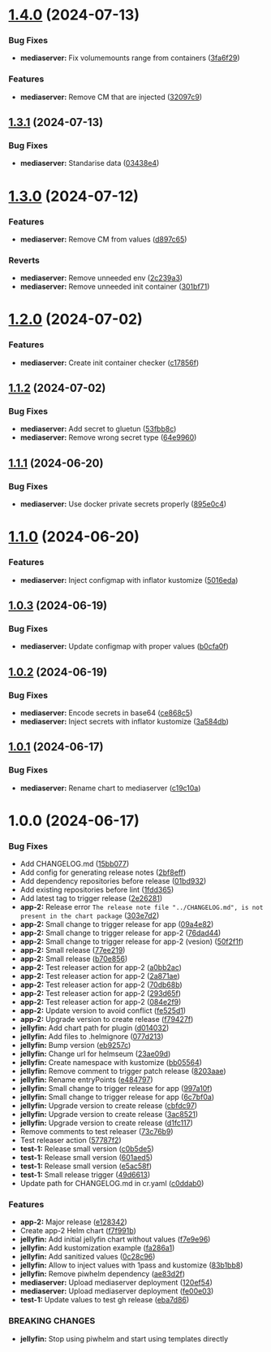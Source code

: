 # [1.4.0](https://github.com/Piwero/helmseum/compare/mediaserver-v1.3.1...mediaserver-v1.4.0) (2024-07-13)


### Bug Fixes

* **mediaserver:** Fix volumemounts range from containers ([3fa6f29](https://github.com/Piwero/helmseum/commit/3fa6f29e17b9306b6d3592f9fb3a243ce4f2bd98))


### Features

* **mediaserver:** Remove CM that are injected ([32097c9](https://github.com/Piwero/helmseum/commit/32097c9b7ae9f4fd6123c9cf11040a44994fe2e3))

## [1.3.1](https://github.com/Piwero/helmseum/compare/mediaserver-v1.3.0...mediaserver-v1.3.1) (2024-07-13)


### Bug Fixes

* **mediaserver:** Standarise data ([03438e4](https://github.com/Piwero/helmseum/commit/03438e41a5160c19eadb73e0d625460429790c21))

# [1.3.0](https://github.com/Piwero/helmseum/compare/mediaserver-v1.2.0...mediaserver-v1.3.0) (2024-07-12)


### Features

* **mediaserver:** Remove CM from values ([d897c65](https://github.com/Piwero/helmseum/commit/d897c65a522cb780378c33845141791a06ade8cf))


### Reverts

* **mediaserver:** Remove unneeded env ([2c239a3](https://github.com/Piwero/helmseum/commit/2c239a339bb074764a8a51c9bc51fbca7fd4691d))
* **mediaserver:** Remove unneeded init container ([301bf71](https://github.com/Piwero/helmseum/commit/301bf712960a88b0dd03c916d1e09deb93f87882))

# [1.2.0](https://github.com/Piwero/helmseum/compare/mediaserver-v1.1.2...mediaserver-v1.2.0) (2024-07-02)


### Features

* **mediaserver:** Create init container checker ([c17856f](https://github.com/Piwero/helmseum/commit/c17856f88da9b2a7f8abdaed5670fba563acfaaf))

## [1.1.2](https://github.com/Piwero/helmseum/compare/mediaserver-v1.1.1...mediaserver-v1.1.2) (2024-07-02)


### Bug Fixes

* **mediaserver:** Add secret to gluetun ([53fbb8c](https://github.com/Piwero/helmseum/commit/53fbb8c5245af0421e8cf1f4ccef77f4d8bb85b2))
* **mediaserver:** Remove wrong secret type ([64e9960](https://github.com/Piwero/helmseum/commit/64e99603422768271e050bfb5c5afb06a8823bdd))

## [1.1.1](https://github.com/Piwero/helmseum/compare/mediaserver-v1.1.0...mediaserver-v1.1.1) (2024-06-20)


### Bug Fixes

* **mediaserver:** Use docker private secrets properly ([895e0c4](https://github.com/Piwero/helmseum/commit/895e0c4aab6b3523adcd8a52ce340ad5c1400d90))

# [1.1.0](https://github.com/Piwero/helmseum/compare/mediaserver-v1.0.3...mediaserver-v1.1.0) (2024-06-20)


### Features

* **mediaserver:** Inject configmap with inflator kustomize ([5016eda](https://github.com/Piwero/helmseum/commit/5016eda5276dc6a090be24085a6d31a46feb9fac))

## [1.0.3](https://github.com/Piwero/helmseum/compare/mediaserver-v1.0.2...mediaserver-v1.0.3) (2024-06-19)


### Bug Fixes

* **mediaserver:** Update configmap with proper values ([b0cfa0f](https://github.com/Piwero/helmseum/commit/b0cfa0fd790e1bd2cfeff28ca95afed379c24694))

## [1.0.2](https://github.com/Piwero/helmseum/compare/mediaserver-v1.0.1...mediaserver-v1.0.2) (2024-06-19)


### Bug Fixes

* **mediaserver:** Encode secrets in base64 ([ce868c5](https://github.com/Piwero/helmseum/commit/ce868c5898a459d8be220d40c019ae83fccf5f79))
* **mediaserver:** Inject secrets with inflator kustomize ([3a584db](https://github.com/Piwero/helmseum/commit/3a584db57b8420058e8b5141ebaaa34907a6c7a4))

## [1.0.1](https://github.com/Piwero/helmseum/compare/mediaserver-v1.0.0...mediaserver-v1.0.1) (2024-06-17)


### Bug Fixes

* **mediaserver:** Rename chart to mediaserver ([c19c10a](https://github.com/Piwero/helmseum/commit/c19c10a48287f5d86677fa77ddb75bf664252cfc))

# 1.0.0 (2024-06-17)


### Bug Fixes

* Add CHANGELOG.md ([15bb077](https://github.com/Piwero/helmseum/commit/15bb0770d11d195f2eb4eb8be10bb646cd65e488))
* Add config for generating release notes ([2bf8eff](https://github.com/Piwero/helmseum/commit/2bf8eff01a6b40cfd375164645f20d901c72de76))
* Add dependency repositories before release ([01bd932](https://github.com/Piwero/helmseum/commit/01bd932cc311c89d4c571888eb2435b8a4caca66))
* Add existing repositories before lint ([1fdd365](https://github.com/Piwero/helmseum/commit/1fdd365ff6536c479dc7ce14a51b25389ecac543))
* Add latest tag to trigger release ([2e26281](https://github.com/Piwero/helmseum/commit/2e262810634a717ec227ecafc0470c29432730d1))
* **app-2:** Release error `The release note file "../CHANGELOG.md", is not present in the chart package` ([303e7d2](https://github.com/Piwero/helmseum/commit/303e7d230a4fe3c8d13cd07d48640ae3db977cde))
* **app-2:** Small change to trigger release for app ([09a4e82](https://github.com/Piwero/helmseum/commit/09a4e82e84844fb2199d8ab0336c6b504ff23374))
* **app-2:** Small change to trigger release for app-2 ([76dad44](https://github.com/Piwero/helmseum/commit/76dad4440dfb373f98dcd384b3b813d22b8d370e))
* **app-2:** Small change to trigger release for app-2 (vesion) ([50f2f1f](https://github.com/Piwero/helmseum/commit/50f2f1f7db8efe1418188d9c0a20bb8d73043d5c))
* **app-2:** Small release ([77ee219](https://github.com/Piwero/helmseum/commit/77ee219e39679d7b06817677fb8493070aa4568e))
* **app-2:** Small release ([b70e856](https://github.com/Piwero/helmseum/commit/b70e85688a16cb912a8ae075d60d40910aebf7ed))
* **app-2:** Test releaser action for app-2 ([a0bb2ac](https://github.com/Piwero/helmseum/commit/a0bb2acd5c718a8fef1d436bfa53324581c00d70))
* **app-2:** Test releaser action for app-2 ([2a871ae](https://github.com/Piwero/helmseum/commit/2a871aedd3555dd1be5298b141bf4cf56b6e5db7))
* **app-2:** Test releaser action for app-2 ([70db68b](https://github.com/Piwero/helmseum/commit/70db68bf01b7a1dd585d9c7b6497a95ab4088417))
* **app-2:** Test releaser action for app-2 ([293d65f](https://github.com/Piwero/helmseum/commit/293d65fe195c153b7dc9739f0eae48494c3f733f))
* **app-2:** Test releaser action for app-2 ([084e2f9](https://github.com/Piwero/helmseum/commit/084e2f903b7bc759499755aa2218d3dc27359923))
* **app-2:** Update version to avoid conflict ([fe525d1](https://github.com/Piwero/helmseum/commit/fe525d18e3176cf333ebdf17e1b140c2c114d6e4))
* **app-2:** Upgrade version to create release ([f79427f](https://github.com/Piwero/helmseum/commit/f79427fbd37b5ee5e259ed03eaa86a9369ed0052))
* **jellyfin:** Add chart path for plugin ([d014032](https://github.com/Piwero/helmseum/commit/d0140329f2d2c40c9808fe9cdb6162b292418dd4))
* **jellyfin:** Add files to .helmignore ([077d213](https://github.com/Piwero/helmseum/commit/077d2130a3db12af1868fc8a83bda0b33a4ae290))
* **jellyfin:** Bump version ([eb9257c](https://github.com/Piwero/helmseum/commit/eb9257cbd26a3745c8db9d6efa711b818864a9f7))
* **jellyfin:** Change url for helmseum ([23ae09d](https://github.com/Piwero/helmseum/commit/23ae09d5baef39b8d6206e1e1121516d47f33274))
* **jellyfin:** Create namespace with kustomize ([bb05564](https://github.com/Piwero/helmseum/commit/bb05564680565ca688d6876935fa0757f9b6a86a))
* **jellyfin:** Remove comment to trigger patch release ([8203aae](https://github.com/Piwero/helmseum/commit/8203aae37f3fda0939ace1c6bfefd55c7e67e705))
* **jellyfin:** Rename entryPoints ([e484797](https://github.com/Piwero/helmseum/commit/e48479736bb1caded58d243e1e5036df44a2ba0e))
* **jellyfin:** Small change to trigger release for app ([997a10f](https://github.com/Piwero/helmseum/commit/997a10f932b436a370f4c716cbb58dd56e172138))
* **jellyfin:** Small change to trigger release for app ([6c7bf0a](https://github.com/Piwero/helmseum/commit/6c7bf0aac77d3af9c409009486eb4016f47adf8b))
* **jellyfin:** Upgrade version to create release ([cbfdc97](https://github.com/Piwero/helmseum/commit/cbfdc9731797b93f197bdd759e9e448df71e64e7))
* **jellyfin:** Upgrade version to create release ([3ac8521](https://github.com/Piwero/helmseum/commit/3ac8521e16e2af58e30b8caf9fc7d11f4c90902f))
* **jellyfin:** Upgrade version to create release ([d1fc117](https://github.com/Piwero/helmseum/commit/d1fc1170f85858e0314b243131f3b4958675529c))
* Remove comments to test releaser ([73c76b9](https://github.com/Piwero/helmseum/commit/73c76b96b2d6eac4920d87152362f1e7a772fbc2))
* Test releaser action ([57787f2](https://github.com/Piwero/helmseum/commit/57787f229ca950a4fec416eaa20f71eb8dd8f0fe))
* **test-1:** Release small version ([c0b5de5](https://github.com/Piwero/helmseum/commit/c0b5de59365910f900b82e773f270d087948f6cd))
* **test-1:** Release small version ([601aed5](https://github.com/Piwero/helmseum/commit/601aed5bf42c75f1d37b47730165e9773a66127e))
* **test-1:** Release small version ([e5ac58f](https://github.com/Piwero/helmseum/commit/e5ac58fc1b56ff38a6fc785db048bb851be3f2db))
* **test-1:** Small release trigger ([49d6613](https://github.com/Piwero/helmseum/commit/49d661372d017b502ba9d56aad97232043267417))
* Update path for CHANGELOG.md in cr.yaml ([c0ddab0](https://github.com/Piwero/helmseum/commit/c0ddab0a8ccf695a531fac854b18629b3fe7d41b))


### Features

* **app-2:** Major release ([e128342](https://github.com/Piwero/helmseum/commit/e1283422793847b5989b62a03559ae51517ef785))
* Create app-2 Helm chart ([f7f991b](https://github.com/Piwero/helmseum/commit/f7f991ba3a077090a5646179c2f2eadd43c41ca7))
* **jellyfin:** Add initial jellyfin chart without values ([f7e9e96](https://github.com/Piwero/helmseum/commit/f7e9e96d378e4b1348956a47f36d2c0734fcf189))
* **jellyfin:** Add kustomization example ([fa286a1](https://github.com/Piwero/helmseum/commit/fa286a1db2b536b0337fc5d46e9a47f37d975dd3))
* **jellyfin:** Add sanitized values ([0c28c96](https://github.com/Piwero/helmseum/commit/0c28c965ba0820ff89da3844e1c4d36bff18479d))
* **jellyfin:** Allow to inject values with 1pass and kustomize ([83b1bb8](https://github.com/Piwero/helmseum/commit/83b1bb84c9e3a6429f8686dec23b8e62597aa8f3))
* **jellyfin:** Remove piwhelm dependency ([ae83d2f](https://github.com/Piwero/helmseum/commit/ae83d2f9dba1404cff1b84387c6d0f8a0f2124c8))
* **mediaserver:** Upload mediaserver deployment ([120ef54](https://github.com/Piwero/helmseum/commit/120ef54ca1a7ecd856a841fa10b6dd04add62c69))
* **mediaserver:** Upload mediaserver deployment ([fe00e03](https://github.com/Piwero/helmseum/commit/fe00e0307a3fc543114b7e6bfe93666764f23d5d))
* **test-1:** Update values to test gh release ([eba7d86](https://github.com/Piwero/helmseum/commit/eba7d864e65566d6861cd2fcbfbcbf58060f9b5c))


### BREAKING CHANGES

* **jellyfin:** Stop using piwhelm and start using templates directly
